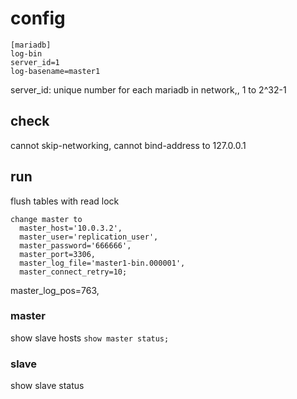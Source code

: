 # config
```
[mariadb]
log-bin
server_id=1
log-basename=master1
```

server_id: unique number for each mariadb in network,, 1 to 2^32-1

## check
cannot skip-networking, cannot bind-address to 127.0.0.1

## run
flush tables with read lock


```
change master to
  master_host='10.0.3.2',
  master_user='replication_user',
  master_password='666666',
  master_port=3306,
  master_log_file='master1-bin.000001',
  master_connect_retry=10;

```

  master_log_pos=763,


### master
show slave hosts
`show master status;`


### slave
show slave status




